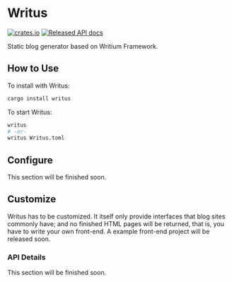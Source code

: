 # Writus

[![crates.io](http://meritbadge.herokuapp.com/writus)](https://crates.io/crates/writus)
[![Released API docs](https://docs.rs/writus/badge.svg)](http://docs.rs/writus)

Static blog generator based on Writium Framework.

## How to Use

To install with Writus:

```bash
cargo install writus
```

To start Writus:

```bash
writus
# -or-
writus Writus.toml
```

## Configure

This section will be finished soon.

## Customize

Writus has to be customized. It itself only provide interfaces that blog sites commonly have; and no finished HTML pages will be returned, that is, you have to write your own front-end. A example front-end project will be released soon.

### API Details

This section will be finished soon.
